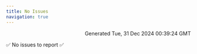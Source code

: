 ```yaml
---
title: No Issues
navigation: true
---
```


<p style="text-align:right;color:#cccs">
Generated Tue, 31 Dec 2024 00:39:24 GMT
</p>
<p>✅ No issues to report ✅</p>



